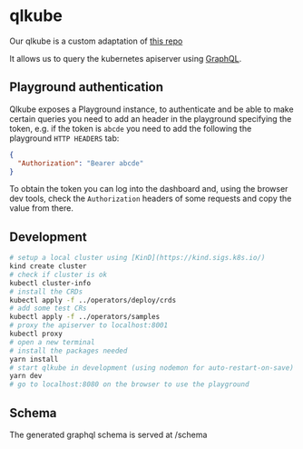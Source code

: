 # qlkube

Our qlkube is a custom adaptation of [this repo](https://github.com/qlkube/qlkube/)

It allows us to query the kubernetes apiserver using [GraphQL](https://graphql.org/).

## Playground authentication

Qlkube exposes a Playground instance, to authenticate and be able to make certain queries you need to add an header in the playground specifying the token, e.g. if the token is `abcde` you need to add the following the playground `HTTP HEADERS` tab:

```json
{
  "Authorization": "Bearer abcde"
}
```

To obtain the token you can log into the dashboard and, using the browser dev tools, check the `Authorization` headers of some requests and copy the value from there.

## Development

```bash
# setup a local cluster using [KinD](https://kind.sigs.k8s.io/)
kind create cluster
# check if cluster is ok
kubectl cluster-info
# install the CRDs
kubectl apply -f ../operators/deploy/crds
# add some test CRs
kubectl apply -f ../operators/samples
# proxy the apiserver to localhost:8001
kubectl proxy
# open a new terminal
# install the packages needed
yarn install
# start qlkube in development (using nodemon for auto-restart-on-save)
yarn dev
# go to localhost:8080 on the browser to use the playground
```

## Schema

The generated graphql schema is served at /schema
